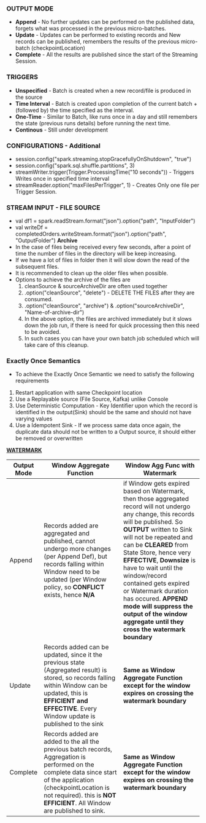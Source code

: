 ### OUTPUT MODE
- **Append** - No further updates can be performed on the published data, forgets what was processed in the previous micro-batches.
- **Update** - Updates can be performed to existing records and New records can be published, remembers the results of the previous micro-batch (checkpointLocation)
- **Complete** - All the results are published since the start of the Streaming Session.


### TRIGGERS
- **Unspecified** - Batch is created when a new record/file is produced in the source
- **Time Interval** - Batch is created upon completion of the current batch + (followed by) the time specified as the interval. 
- **One-Time** - Similar to Batch, like runs once in a day and still remembers the state (previous runs details) before running the next time.
- **Continous** - Still under development
### CONFIGURATIONS - Additional
- session.config("spark.streaming.stopGracefullyOnShutdown", "true")
- session.config("spark.sql.shuffle.partitions", 3)
- streamWriter.trigger(Trigger.ProcessingTime("10 seconds")) - Triggers Writes once in specified time interval
- streamReader.option("maxFilesPerTrigger", 1) - Creates Only one file per Trigger Session.
### STREAM INPUT - FILE SOURCE
- val df1 = spark.readStream.format("json").option("path", "InputFolder")
- val writeDf = completedOrders.writeStream.format("json").option("path", "OutputFolder")
**Archive**
- In the case of files being received every few seconds, after a point of time the 
number of files in the directory will be keep increasing.
- If we have a lot of files in folder then it will slow down the read of the subsequent files.
- It is recommended to clean up the older files when possible.
- Options to achieve the archive of the files are
  1. cleanSource & sourceArchiveDir are often used together
  2. .option("cleanSource", "delete") - DELETE THE FILES after they are consumed.
  3. .option("cleanSource", "archive") & .option("sourceArchiveDir", "Name-of-archive-dir")
  4. In the above option, the files are archived immediately but it slows down the job run, if there is need for quick processing then this need to be avoided.
  5. In such cases you can have your own batch job scheduled which will take care of this cleanup.
### Exactly Once Semantics ###
- To achieve the Exactly Once Semantic we need to satisfy the following requirements
1. Restart application with same Checkpoint location
2. Use a Replayable source (File Source, Kafka) unlike Console
3. Use Deterministic Computation - Key Identifier upon which the record is identified in the output(Sink) should be the same and should not have varying values
4. Use a Idempotent Sink - If we process same data once again, the duplicate data should not be written to a Output source, it should either be removed or overwritten 

[**WATERMARK**](https://github.com/ranjithpals/Spark_Scala/blob/master/Streaming/API/Stream_API_TumblingWindow_Watermark.md)


Output Mode  | Window Aggregate Function | Window Agg Func with Watermark
------------- | -------------------------------|-----------
Append  | Records added are aggregated and published, cannot undergo more changes (per Append Def), but records falling within Window need to be updated (per Window policy, so **CONFLICT** exists, hence **N/A** | if Window gets expired based on Watermark, then those aggregated record will not undergo any change, this records will be published. So **OUTPUT** written to Sink will not be repeated and can be **CLEARED** from State Store, hence very **EFFECTIVE**, **Downsize** is have to wait until the window/record contained gets expired or Watermark duration has occured. **APPEND mode will suppress the output of the window aggregate until they cross the watermark boundary**
Update  | Records added can be updated, since it the previous state (Aggregated result) is stored, so records falling within Window can be updated, this is **EFFICIENT and EFFECTIVE**. Every Window update is published to the sink | **Same as Window Aggregate Function except for the window expires on crossing the watermark boundary**
Complete  | Records added are added to the all the previous batch records, Aggregation is performed on the complete data since start of the application (checkpointLocation is not required). this is **NOT EFFICIENT**. All Window are published to sink. | **Same as Window Aggregate Function except for the window expires on crossing the watermark boundary**
